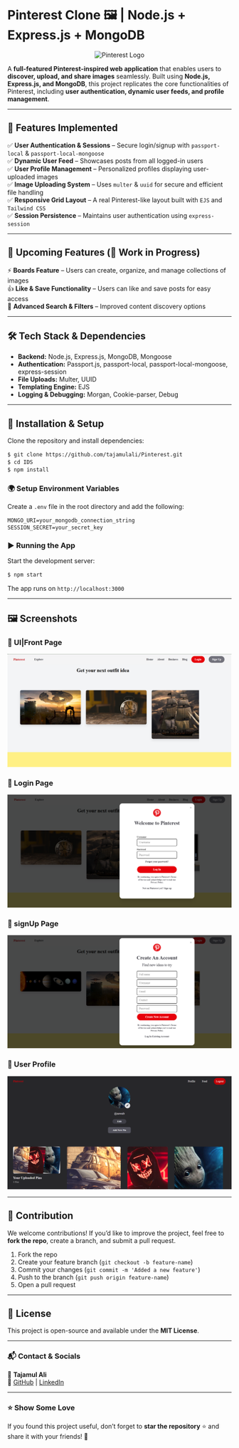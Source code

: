 # Pinterest Clone 🖼️ | Node.js + Express.js + MongoDB

<p align="center">
  <img src="https://i.pinimg.com/originals/d3/d1/75/d3d175e560ae133f1ed5cd4ec173751a.png" alt="Pinterest Logo" width="150">
</p>


A **full-featured Pinterest-inspired web application** that enables users to **discover, upload, and share images** seamlessly. Built using **Node.js, Express.js, and MongoDB**, this project replicates the core functionalities of Pinterest, including **user authentication, dynamic user feeds, and profile management**.

---

## 🚀 Features Implemented

✅ **User Authentication & Sessions** – Secure login/signup with `passport-local` & `passport-local-mongoose`  
✅ **Dynamic User Feed** – Showcases posts from all logged-in users  
✅ **User Profile Management** – Personalized profiles displaying user-uploaded images  
✅ **Image Uploading System** – Uses `multer` & `uuid` for secure and efficient file handling  
✅ **Responsive Grid Layout** – A real Pinterest-like layout built with `EJS` and `Tailwind CSS`  
✅ **Session Persistence** – Maintains user authentication using `express-session`  

---

## 📌 Upcoming Features (🚧 Work in Progress)

⚡ **Boards Feature** – Users can create, organize, and manage collections of images  
👍 **Like & Save Functionality** – Users can like and save posts for easy access  
📌 **Advanced Search & Filters** – Improved content discovery options  

---

## 🛠️ Tech Stack & Dependencies

- **Backend:** Node.js, Express.js, MongoDB, Mongoose  
- **Authentication:** Passport.js, passport-local, passport-local-mongoose, express-session  
- **File Uploads:** Multer, UUID  
- **Templating Engine:** EJS  
- **Logging & Debugging:** Morgan, Cookie-parser, Debug  

---

## 🎯 Installation & Setup

Clone the repository and install dependencies:
```bash
$ git clone https://github.com/tajamulali/Pinterest.git
$ cd IDS
$ npm install
```

### 🌍 Setup Environment Variables
Create a `.env` file in the root directory and add the following:
```env
MONGO_URI=your_mongodb_connection_string
SESSION_SECRET=your_secret_key
```

### ▶️ Running the App
Start the development server:
```bash
$ npm start
```

The app runs on `http://localhost:3000`

---

## 🖼️ Screenshots

### 📍 UI|Front Page
![User Feed](./public/images/ss/front.png)

### 🔐 Login Page
![Login Page](./public/images/ss/login.png)

### 🔐 signUp Page
![Login Page](./public/images/ss/signup.png)

### 🔐 User Profile
![Login Page](./public/images/ss/profile.png)


---

## 🤝 Contribution
We welcome contributions! If you’d like to improve the project, feel free to **fork the repo**, create a branch, and submit a pull request.

1. Fork the repo
2. Create your feature branch (`git checkout -b feature-name`)
3. Commit your changes (`git commit -m 'Added a new feature'`)
4. Push to the branch (`git push origin feature-name`)
5. Open a pull request

---

## 📜 License
This project is open-source and available under the **MIT License**.

---

### 📬 Contact & Socials
👤 **Tajamul Ali**  
🔗 [GitHub](https://github.com/tajamulali) | [LinkedIn](https://linkedin.com/in/tajamulali)  

---

### ⭐ Show Some Love
If you found this project useful, don’t forget to **star the repository** ⭐ and share it with your friends! 🚀

